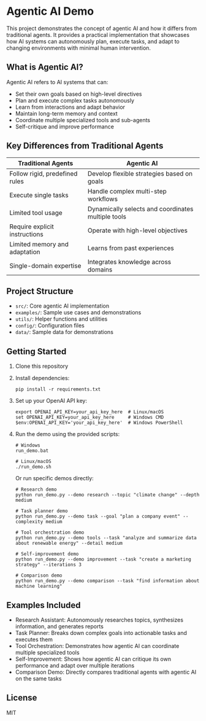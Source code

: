 # Agentic AI Demo

This project demonstrates the concept of agentic AI and how it differs from traditional agents. It provides a practical implementation that showcases how AI systems can autonomously plan, execute tasks, and adapt to changing environments with minimal human intervention.

## What is Agentic AI?

Agentic AI refers to AI systems that can:
- Set their own goals based on high-level directives
- Plan and execute complex tasks autonomously
- Learn from interactions and adapt behavior
- Maintain long-term memory and context
- Coordinate multiple specialized tools and sub-agents
- Self-critique and improve performance

## Key Differences from Traditional Agents

| Traditional Agents | Agentic AI |
|-------------------|------------|
| Follow rigid, predefined rules | Develop flexible strategies based on goals |
| Execute single tasks | Handle complex multi-step workflows |
| Limited tool usage | Dynamically selects and coordinates multiple tools |
| Require explicit instructions | Operate with high-level objectives |
| Limited memory and adaptation | Learns from past experiences |
| Single-domain expertise | Integrates knowledge across domains |

## Project Structure

- `src/`: Core agentic AI implementation
- `examples/`: Sample use cases and demonstrations
- `utils/`: Helper functions and utilities
- `config/`: Configuration files
- `data/`: Sample data for demonstrations

## Getting Started

1. Clone this repository
2. Install dependencies:
   ```
   pip install -r requirements.txt
   ```
3. Set up your OpenAI API key:
   ```
   export OPENAI_API_KEY=your_api_key_here  # Linux/macOS
   set OPENAI_API_KEY=your_api_key_here     # Windows CMD
   $env:OPENAI_API_KEY='your_api_key_here'  # Windows PowerShell
   ```
4. Run the demo using the provided scripts:
   ```
   # Windows
   run_demo.bat
   
   # Linux/macOS
   ./run_demo.sh
   ```
   
   Or run specific demos directly:
   ```
   # Research demo
   python run_demo.py --demo research --topic "climate change" --depth medium
   
   # Task planner demo
   python run_demo.py --demo task --goal "plan a company event" --complexity medium
   
   # Tool orchestration demo
   python run_demo.py --demo tools --task "analyze and summarize data about renewable energy" --detail medium
   
   # Self-improvement demo
   python run_demo.py --demo improvement --task "create a marketing strategy" --iterations 3
   
   # Comparison demo
   python run_demo.py --demo comparison --task "find information about machine learning"
   ```

## Examples Included

- Research Assistant: Autonomously researches topics, synthesizes information, and generates reports
- Task Planner: Breaks down complex goals into actionable tasks and executes them
- Tool Orchestration: Demonstrates how agentic AI can coordinate multiple specialized tools
- Self-Improvement: Shows how agentic AI can critique its own performance and adapt over multiple iterations
- Comparison Demo: Directly compares traditional agents with agentic AI on the same tasks

## License

MIT
